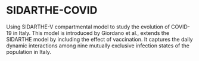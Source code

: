 # SIDARTHE-COVID

Using SIDARTHE-V compartmental model to study the evolution of COVID-19 in Italy. This model is introduced by Giordano et al., extends the SIDARTHE
model by including the effect of vaccination. It captures the daily dynamic interactions among nine mutually exclusive infection states of the population in Italy.
